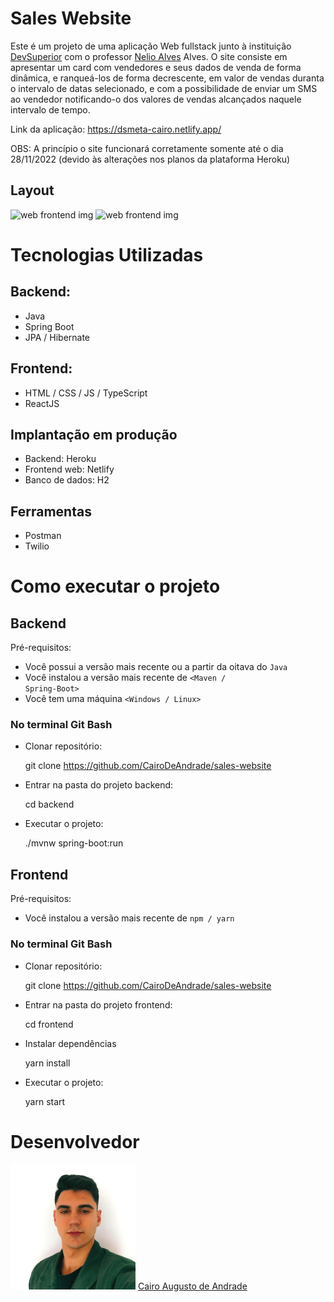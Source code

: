 # Sales Website
Este é  um projeto de uma aplicação Web fullstack junto à instituição <a href="https://devsuperior.com.br" target="blank">DevSuperior</a> com o professor <a href="https://www.linkedin.com/in/nelio-alves/" target="blank">Nelio Alves</a> Alves. O site consiste em apresentar um card com vendedores e seus dados de venda de forma dinâmica, e ranqueá-los de forma decrescente, em valor de vendas duranta o intervalo de datas selecionado, e com a possibilidade de enviar um SMS ao vendedor notificando-o dos valores de vendas alcançados naquele intervalo de tempo.

Link da aplicação: https://dsmeta-cairo.netlify.app/

OBS: A princípio o site funcionará corretamente somente até o dia 28/11/2022 (devido às alterações nos planos da plataforma Heroku)

## Layout
<img src="https://github.com/CairoDeAndrade/sales-website/blob/main/frontend/src/assets/img/sales-web.png" width="700" margin="10rem" title="web frontend img">
<img src="https://github.com/CairoDeAndrade/sales-website/blob/main/frontend/src/assets/img/dsmeta-frontend-sms.png" width="700" margin="10rem" title="web frontend img">

# Tecnologias Utilizadas
## Backend:
- Java
- Spring Boot
- JPA / Hibernate

## Frontend:
- HTML / CSS / JS / TypeScript
- ReactJS

## Implantação em produção
- Backend: Heroku
- Frontend web: Netlify
- Banco de dados: H2

## Ferramentas
- Postman
- Twilio

# Como executar o projeto
## Backend
Pré-requisitos: 
- Você possui a versão mais recente ou a partir da oitava do <code>Java</code>
- Você instalou a versão mais recente de <code><Maven / Spring-Boot></code>
- Você tem uma máquina <code><Windows / Linux></code>

### No terminal Git Bash
- Clonar repositório:

  git clone https://github.com/CairoDeAndrade/sales-website

- Entrar na pasta do projeto backend:

  cd backend

- Executar o projeto:

  ./mvnw spring-boot:run   
  
## Frontend
Pré-requisitos: 
- Você instalou a versão mais recente de <code>npm / yarn</code>

### No terminal Git Bash
- Clonar repositório:

  git clone https://github.com/CairoDeAndrade/sales-website

- Entrar na pasta do projeto frontend:

  cd frontend
  
- Instalar dependências
    
  yarn install

- Executar o projeto:

  yarn start
  
# Desenvolvedor
  <img src="https://github.com/CairoDeAndrade/cairodeandrade.github.io/blob/main/img/perfil_photo.jpg" width="200" margin="10rem" title="web frontend img">
  <a href="https://www.linkedin.com/in/cairodeandrade/" target="blank">Cairo Augusto de Andrade</a>

  

